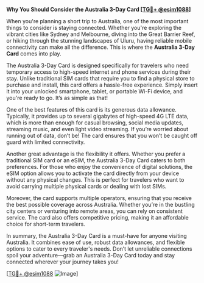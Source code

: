 **Why You Should Consider the Australia 3-Day Card [[TG💪+ @esim1088](https://t.me/s/esim1088)]**

When you're planning a short trip to Australia, one of the most important things to consider is staying connected. Whether you're exploring the vibrant cities like Sydney and Melbourne, diving into the Great Barrier Reef, or hiking through the stunning landscapes of Uluru, having reliable mobile connectivity can make all the difference. This is where the **Australia 3-Day Card** comes into play.

The Australia 3-Day Card is designed specifically for travelers who need temporary access to high-speed internet and phone services during their stay. Unlike traditional SIM cards that require you to find a physical store to purchase and install, this card offers a hassle-free experience. Simply insert it into your unlocked smartphone, tablet, or portable Wi-Fi device, and you're ready to go. It’s as simple as that!

One of the best features of this card is its generous data allowance. Typically, it provides up to several gigabytes of high-speed 4G LTE data, which is more than enough for casual browsing, social media updates, streaming music, and even light video streaming. If you’re worried about running out of data, don’t be! The card ensures that you won’t be caught off guard with limited connectivity.

Another great advantage is the flexibility it offers. Whether you prefer a traditional SIM card or an eSIM, the Australia 3-Day Card caters to both preferences. For those who enjoy the convenience of digital solutions, the eSIM option allows you to activate the card directly from your device without any physical changes. This is perfect for travelers who want to avoid carrying multiple physical cards or dealing with lost SIMs.

Moreover, the card supports multiple operators, ensuring that you receive the best possible coverage across Australia. Whether you’re in the bustling city centers or venturing into remote areas, you can rely on consistent service. The card also offers competitive pricing, making it an affordable choice for short-term travelers.

In summary, the Australia 3-Day Card is a must-have for anyone visiting Australia. It combines ease of use, robust data allowances, and flexible options to cater to every traveler's needs. Don’t let unreliable connections spoil your adventure—grab an Australia 3-Day Card today and stay connected wherever your journey takes you!

[[TG💪+ @esim1088](https://t.me/s/esim1088) ![Image](https://i.postimg.cc/Y0z9fWf4/image.png)]
